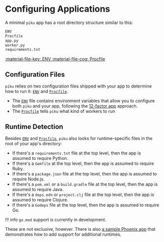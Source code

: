 # Configuring Applications

A minimal `piku` app has a root directory structure similar to  this:

```bash
ENV
Procfile
app.py
worker.py
requirements.txt
```


<p class="grid cards" markdown>
    <a href="env.md" class="card">
    :material-file-key: ENV
    </a>
    <a href="procfile.md" class="card">
    :material-file-cog: Procfile
    </a>
</p>

## Configuration Files

`piku` relies on two configuration files shipped with your app to determine how to run it: [`ENV`](env.md) and [`Procfile`](procfile.md).

* The [`ENV`](env.md) file contains environment variables that allow you to configure both `piku` and your app, following the [12-factor app](https://12factor.net) approach.
* The [`Procfile`](procfile.md) tells `piku` what kind of workers to run

## Runtime Detection

Besides [`ENV`](env.md) and [`Procfile`](procfile.md), `piku` also looks for runtime-specific files in the root of your app's directory:

* If there's a `requirements.txt` file at the top level, then the app is assumed to require Python.
* If there's a `Gemfile` at the top level, then the app is assumed to require Ruby.
* If there's a `package.json` file at the top level, then the app is assumed to require Node.js.
* If there's a `pom.xml` or a `build.gradle` file at the top level, then the app is assumed to require Java.
* If there's a `deps.edn` or `project.clj` file at the top level, then the app is assumed to require Clojure.
* If there's a `Godeps` file at the top level, then the app is assumed to require Go.

!!! info
    `go.mod` support is currently in development.

These are not exclusive, however. There is also [a sample Phoenix app](../community/examples.md#phoenix) that demonstrates how to add support for additional runtimes.